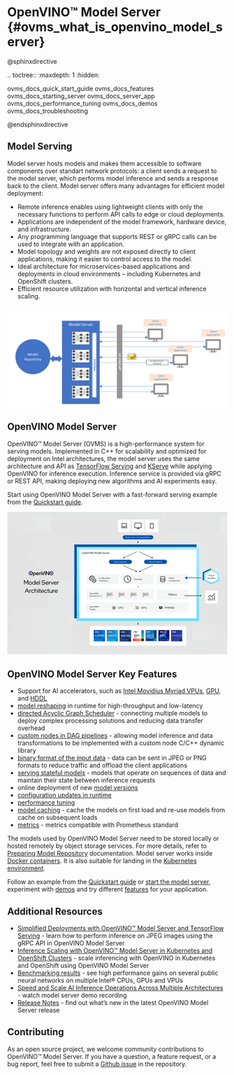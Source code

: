 # OpenVINO&trade; Model Server {#ovms_what_is_openvino_model_server}

@sphinxdirective

.. toctree::
   :maxdepth: 1
   :hidden:

   ovms_docs_quick_start_guide
   ovms_docs_features
   ovms_docs_starting_server
   ovms_docs_server_app
   ovms_docs_performance_tuning
   ovms_docs_demos
   ovms_docs_troubleshooting

@endsphinxdirective

## Model Serving

Model server hosts models and makes them accessible to software components over standart network protocols: a client sends a request to the model server, which performs model inference and sends a response back to the client. Model server offers many advantages for efficient model deployment: 

- Remote inference enables using lightweight clients with only the necessary functions to perform API calls to edge or cloud deployments.
- Applications are independent of the model framework, hardware device, and infrastructure.
- Any programming language that supports REST or gRPC calls can be used to integrate with an application.
- Model topology and weights are not exposed directly to client applications, making it easier to control access to the model.
- Ideal architecture for microservices-based applications and deployments in cloud environments – including Kubernetes and OpenShift clusters.
- Efficient resource utilization with horizontal and vertical inference scaling.

![OVMS picture](ovms_high_level.png)

## OpenVINO Model Server

OpenVINO&trade; Model Server (OVMS) is a high-performance system for serving models. Implemented in C++ for scalability and optimized for deployment on Intel architectures, the model server uses the same architecture and API as [TensorFlow Serving](https://github.com/tensorflow/serving) and [KServe](https://github.com/kserve/kserve) while applying OpenVINO for inference execution. Inference service is provided via gRPC or REST API, making deploying new algorithms and AI experiments easy.

Start using OpenVINO Model Server with a fast-forward serving example from the [Quickstart guide](ovms_quickstart.md).

![OVMS diagram](ovms_diagram.png)


## OpenVINO Model Server Key Features

- Support for AI accelerators, such as 
[Intel Movidius Myriad VPUs](https://docs.openvino.ai/2022.2/openvino_docs_OV_UG_supported_plugins_MYRIAD.html), 
[GPU](https://docs.openvino.ai/2022.2/openvino_docs_OV_UG_supported_plugins_GPU.html), and 
[HDDL](https://docs.openvino.ai/2022.2/openvino_docs_OV_UG_supported_plugins_HDDL.html) 
- [model reshaping](shape_batch_size_and_layout.md) in runtime for high-throughput and low-latency
- [directed Acyclic Graph Scheduler](dag_scheduler.md) - connecting multiple models to deploy complex processing solutions and reducing data transfer overhead
- [custom nodes in DAG pipelines](custom_node_development.md) - allowing model inference and data transformations to be implemented with a custom node C/C++ dynamic library
- [binary format of the input data](binary_input.md) - data can be sent in JPEG or PNG formats to reduce traffic and offload the client applications
- [serving stateful models](stateful_models.md) - models that operate on sequences of data and maintain their state between inference requests
- online deployment of new [model versions](model_version_policy.md)
- [configuration updates in runtime](online_config_changes.md) 
- [performance tuning](performance_tuning.md)
- [model caching](model_cache.md) - cache the models on first load and re-use models from cache on subsequent loads
- [metrics](metrics.md) - metrics compatible with Prometheus standard

The models used by OpenVINO Model Server need to be stored locally or hosted remotely by object storage services. For more details, refer to [Preparing Model Repository](./models_repository.md) documentation. Model server works inside [Docker containers](docker_container.md). It is also suitable for landing in the [Kubernetes environment](../deploy/README.md).

Follow an example from the [Quickstart guide](ovms_quickstart.md) or [start the model server](docker_container.md), experiment with [demos](../demos/README.md) and try different [features](features.md) for your application. 

## Additional Resources

* [Simplified Deployments with OpenVINO™ Model Server and TensorFlow Serving](https://community.intel.com/t5/Blogs/Tech-Innovation/Artificial-Intelligence-AI/Simplified-Deployments-with-OpenVINO-Model-Server-and-TensorFlow/post/1353218) - learn how to perform inference on JPEG images using the gRPC API in OpenVINO Model Server
* [Inference Scaling with OpenVINO™ Model Server in Kubernetes and OpenShift Clusters](https://www.intel.com/content/www/us/en/developer/articles/technical/deploy-openvino-in-openshift-and-kubernetes.html) - scale inferencing with OpenVINO in Kubernetes and OpenShift using OpenVINO Model Server
* [Benchmarking results](https://docs.openvino.ai/2022.1/openvino_docs_performance_benchmarks_ovms.html) - see high performance gains on several public neural networks on multiple Intel® CPUs, GPUs and VPUs 
* [Speed and Scale AI Inference Operations Across Multiple Architectures](https://techdecoded.intel.io/essentials/speed-and-scale-ai-inference-operations-across-multiple-architectures/?elq_cid=3646480_ts1607680426276&erpm_id=6470692_ts1607680426276) - watch model server demo recording
* [Release Notes](https://github.com/openvinotoolkit/model_server/releases) - find out what’s new in the latest OpenVINO Model Server release

## Contributing

As an open source project, we welcome community contributions to OpenVINO&trade; Model Server. If you have a question, a feature request, or a bug report, feel free to submit a [Github issue](https://github.com/openvinotoolkit/model_server) in the repository.
